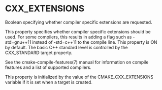   

# CXX_EXTENSIONS  
Boolean specifying whether compiler specific extensions are requested.  

This property specifies whether compiler specific extensions should be
used.  For some compilers, this results in adding a flag such
as -std=gnu++11 instead of -std=c++11 to the compile line.  This
property is ON by default. The basic C++ standard level is
controlled by the CXX_STANDARD target property.  

See the cmake-compile-features(7) manual for information on
compile features and a list of supported compilers.  

This property is initialized by the value of
the CMAKE_CXX_EXTENSIONS variable if it is set when a target
is created.  

